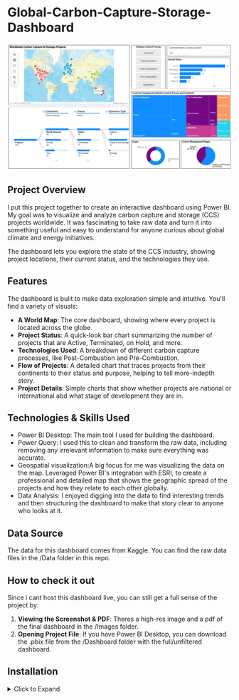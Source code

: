 # Global-Carbon-Capture-Storage-Dashboard

<p align="center">
  <img src="Images/Global CCS Map Dashboard.jpg" width="700"/>
<p/>
  
## Project Overview
I put this project together to create an interactive dashboard using Power BI. My goal was to visualize and analyze carbon capture and storage (CCS) projects worldwide. It was fascinating to take raw data and turn it into something useful and easy to understand for anyone curious about global climate and energy initiatives.

The dashboard lets you explore the state of the CCS industry, showing project locations, their current status, and the technologies they use.

## Features
The dashboard is bulit to make data exploration simple and intuitive. You'll find a variety of visuals:
* **A World Map**: The core dashboard, showing where every project is located across the globe.
* **Project Status**: A quick-look bar chart summarizing the number of projects that are Active, Terminated, on Hold, and more.
* **Technologies Used**: A breakdown of different carbon capture processes, like Post-Combustion and Pre-Combustion.
* **Flow of Projects**: A detailed chart that traces projects from their continents to their status and purpose, helping to tell more-indepth story.
* **Project Details**: Simple charts that show whether projects are national or international abd what stage of development they are in.

## Technologies & Skills Used
* Power BI Desktop: The main tool I used for building the dashboard.
* Power Query: I used this to clean and transform the raw data, including removing any irrelevant information to make sure everything was accurate.
* Geospatial visualization:A big focus for me was visualizing the data on the map. Leveraged Power BI's integration with ESRI, to create a professional and detailed map that shows the geographic spread of the projects and how they relate to each other globally.
* Data Analysis: I enjoyed digging into the data to find interesting trends and then structuring the dashboard to make that story clear to anyone who looks at it.

## Data Source
The data for this dashboard comes from Kaggle. You can find the raw data files in the /Data folder in this repo.

## How to check it out
Since i cant host this dashboard live, you can  still get a full sense of the project by:
1. **Viewing the Screenshot & PDF**: Theres a high-res image and a pdf of the final dashboard in the /Images folder.
2. **Opening Project File**: If you have Power BI Desktop, you can download the .pbix file from the /Dashboard folder with the full/unfiltered dashboard.

## Installation 
<details>
  <summary>Click to Expand</summary>
To explore this project yourself, just download and install Power BI Desktop.
  
1. Clone this repository to your computer
2. Open the Carbon Capture Dashboard.pbix file in Power BI Desktop.

</details>

